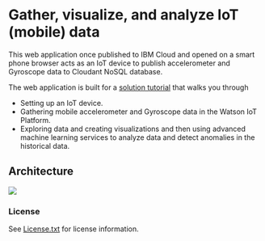 # Gather, visualize, and analyze IoT (mobile) data

This web application once published to IBM Cloud and opened on a smart phone browser acts as an IoT device to publish accelerometer and Gyroscope data to Cloudant NoSQL database.

The web application is built for a [solution tutorial](https://console.bluemix.net/docs/tutorials/gather-visualize-analyze-iot-data.html) that walks you through
- Setting up an IoT device.
- Gathering mobile accelerometer and Gyroscope data in the Watson IoT Platform.
- Exploring data and creating visualizations and then using advanced machine learning services to analyze data and detect anomalies in the historical data.

## Architecture
![](/public/images/Architecture-6.png)

### License
See [License.txt](https://github.com/IBM-Cloud/iot-device-phone-simulator/blob/master/License.txt) for license information.
